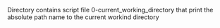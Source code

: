 Directory contains script file 0-current_working_directory that print the absolute path name to the current workind directory
